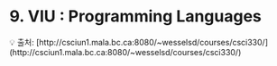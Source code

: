 # 9. VIU : Programming Languages

<aside>
💡 출처:
[http://csciun1.mala.bc.ca:8080/~wesselsd/courses/csci330/](http://csciun1.mala.bc.ca:8080/~wesselsd/courses/csci330/)

</aside>